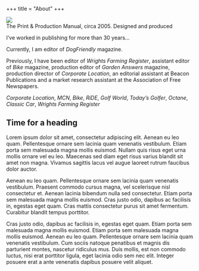+++
title = "About"
+++

<section class="page-image">
    <img src="/img/book-production-manual-orig.webp">
    <figcaption>The Print & Production Manual, circa 2005. Designed and produced</figcaption>
</section>

I’ve worked in publishing for more than 30 years…

Currently, I am editor of _DogFriendly_ magazine.

Previously, I have been editor of _Wrights Farming Register_, assistant editor of _Bike_ magazine, production editor of _Garden Answers_ magazine, production director of _Corporate Location_, an editorial assistant at Beacon Publications and a market research assistant at the Association of Free Newspapers.

<em>Corporate Location</em>, <em>MCN</em>, <em>Bike</em>, <em>RiDE</em>, <em>Golf World</em>, <em>Today’s Golfer</em>, <em>Octane</em>, <em>Classic Car</em>, <em>Wrights Farming Register</em>

## Time for a heading

Lorem ipsum dolor sit amet, consectetur adipiscing elit. Aenean eu leo quam. Pellentesque ornare sem lacinia quam venenatis vestibulum. Etiam porta sem malesuada magna mollis euismod. Nullam quis risus eget urna mollis ornare vel eu leo. Maecenas sed diam eget risus varius blandit sit amet non magna. Vivamus sagittis lacus vel augue laoreet rutrum faucibus dolor auctor.

Aenean eu leo quam. Pellentesque ornare sem lacinia quam venenatis vestibulum. Praesent commodo cursus magna, vel scelerisque nisl consectetur et. Aenean lacinia bibendum nulla sed consectetur. Etiam porta sem malesuada magna mollis euismod. Cras justo odio, dapibus ac facilisis in, egestas eget quam. Cras mattis consectetur purus sit amet fermentum. Curabitur blandit tempus porttitor.

Cras justo odio, dapibus ac facilisis in, egestas eget quam. Etiam porta sem malesuada magna mollis euismod. Etiam porta sem malesuada magna mollis euismod. Aenean eu leo quam. Pellentesque ornare sem lacinia quam venenatis vestibulum. Cum sociis natoque penatibus et magnis dis parturient montes, nascetur ridiculus mus. Duis mollis, est non commodo luctus, nisi erat porttitor ligula, eget lacinia odio sem nec elit. Integer posuere erat a ante venenatis dapibus posuere velit aliquet.
